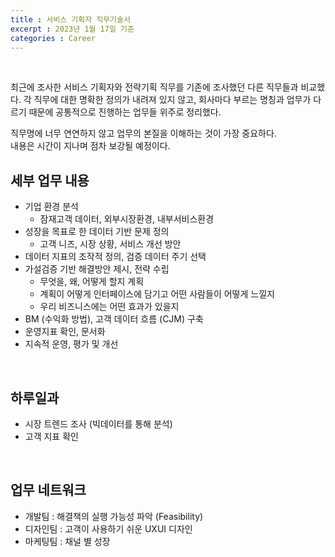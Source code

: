 ```yaml
---
title : 서비스 기획자 직무기술서
excerpt : 2023년 1월 17일 기준
categories : Career
---
```


<br>

최근에 조사한 서비스 기획자와 전략기획 직무를 기존에 조사했던 다른 직무들과 비교했다. 각 직무에 대한 명확한 정의가 내려져 있지 않고, 회사마다 부르는 명칭과 업무가 다르기 때문에 공통적으로 진행하는 업무들 위주로 정리했다.

직무명에 너무 연연하지 않고 업무의 본질을 이해하는 것이 가장 중요하다.  
내용은 시간이 지나며 점차 보강될 예정이다.

## 세부 업무 내용
- 기업 환경 분석  
  - 잠재고객 데이터, 외부시장환경, 내부서비스환경  
- 성장을 목표로 한 데이터 기반 문제 정의 
  - 고객 니즈, 시장 상황, 서비스 개선 방안  
- 데이터 지표의 조작적 정의, 검증 데이터 주기 선택  
- 가설검증 기반 해결방안 제시, 전략 수립  
  - 무엇을, 왜, 어떻게 할지 계획 
  - 계획이 어떻게 인터페이스에 담기고 어떤 사람들이 어떻게 느낄지
  - 우리 비즈니스에는 어떤 효과가 있을지  
- BM (수익화 방법), 고객 데이터 흐름 (CJM) 구축  
- 운영지표 확인, 문서화  
- 지속적 운영, 평가 및 개선

<br>

## 하루일과
- 시장 트렌드 조사 (빅데이터를 통해 분석)
- 고객 지표 확인

<br>

## 업무 네트워크
- 개발팀 : 해결책의 실행 가능성 파악 (Feasibility)
- 디자인팀 : 고객이 사용하기 쉬운 UXUI 디자인
- 마케팅팀 : 채널 별 성장

<br>

